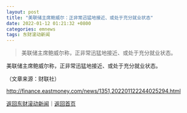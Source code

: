 ```yaml
---
layout: post
title: "美联储主席鲍威尔：正非常迅猛地接近、或处于充分就业状态"
date: 2022-01-12 01:21:32 +0800
categories: emnews
tags: 东财滚动新闻
---
```

> 美联储主席鲍威尔称，正非常迅猛地接近、或处于充分就业状态。

<p>美联储主席鲍威尔称，正非常迅猛地接近、或处于充分就业状态。</p><p class="em_media">（文章来源：财联社）</p>

<http://finance.eastmoney.com/news/1351,202201122244025294.html>

[返回东财滚动新闻](//finews.withounder.com/emnews/)｜[返回首页](//finews.withounder.com/)
